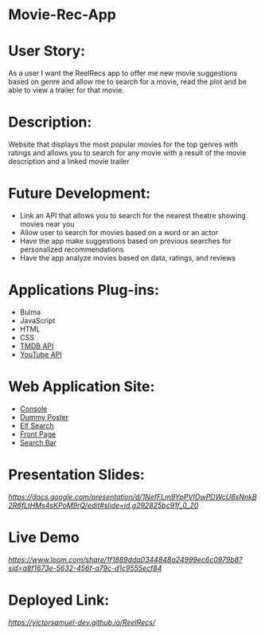 # Movie-Rec-App

# User Story:
 As a user I want the ReelRecs app to offer me new movie suggestions based on genre and allow me to search for a movie, read the plot and be able to view a trailer for that movie.

 # Description:
 Website that displays the most popular movies for the top genres with ratings and allows you to search for any movie with a result of the movie description and a linked movie trailer 

# Future Development:
-   Link an API that allows you to search for the nearest theatre showing movies near you 
-   Allow user to search for movies based on a word or an actor 
-   Have the app make suggestions based on previous searches for personalized recommendations 
-   Have the app analyze movies based on data, ratings, and reviews 


# Applications Plug-ins:
- Bulma
- JavaScript
- HTML
- CSS
- [TMDB API](https://developer.themoviedb.org/docs/getting-started)
- [YouTube API](https://developers.google.com/youtube/v3/getting-started)

# Web Application Site:
- [Console](./assets/images/Console.png)
- [Dummy Poster](./assets/images/dummy.png)
- [Elf Search](./assets/images/Elf%20Search.png)
- [Front Page](./assets/images/Front%20Page.png)
- [Search Bar](./assets/images/Search%20Bar.png)

# Presentation Slides:
*https://docs.google.com/presentation/d/1NefFLm9YpPVIOwPDWcU6sNnkB2R6fLtHMs4sKPoM9rQ/edit#slide=id.g292825bc91f_0_20*

# Live Demo
*https://www.loom.com/share/1f1889dda0344848a24999ec6c0979b8?sid=a8f1673e-5632-456f-a79c-d1c9555ecf84*

# Deployed Link:
*https://victorsamuel-dev.github.io/ReelRecs/*